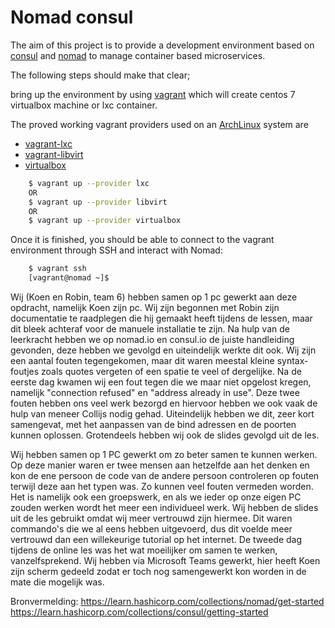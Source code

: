 # Nomad consul

The aim of this project is to provide a development environment based on [consul](https://www.consul.io) and [nomad](https://www.nomadproject.io) to manage container based microservices.

The following steps should make that clear;

bring up the environment by using [vagrant](https://www.vagrantup.com) which will create centos 7 virtualbox machine or lxc container.

The proved working vagrant providers used on an [ArchLinux](https://www.archlinux.org/) system are
* [vagrant-lxc](https://github.com/fgrehm/vagrant-lxc)
* [vagrant-libvirt](https://github.com/vagrant-libvirt/)
* [virtualbox](https://www.virtualbox.org/)

```bash
    $ vagrant up --provider lxc
    OR
    $ vagrant up --provider libvirt
    OR
    $ vagrant up --provider virtualbox
```

Once it is finished, you should be able to connect to the vagrant environment through SSH and interact with Nomad:

```bash
    $ vagrant ssh
    [vagrant@nomad ~]$
```

Wij (Koen en Robin, team 6) hebben samen op 1 pc gewerkt aan deze opdracht, namelijk Koen zijn pc. Wij zijn begonnen met Robin zijn documentatie te raadplegen die hij gemaakt heeft tijdens de lessen, maar dit bleek achteraf voor de manuele installatie te zijn. Na hulp van de leerkracht hebben we op nomad.io en consul.io de juiste handleiding gevonden, deze hebben we gevolgd en uiteindelijk werkte dit ook.
Wij zijn een aantal fouten tegengekomen, maar dit waren meestal kleine syntax-foutjes zoals quotes vergeten of een spatie te veel of dergelijke.
Na de eerste dag kwamen wij een fout tegen die we maar niet opgelost kregen, namelijk "connection refused" en "address already in use". Deze twee fouten hebben ons veel werk bezorgd en hiervoor hebben we ook vaak de hulp van meneer Collijs nodig gehad. Uiteindelijk hebben we dit, zeer kort samengevat, met het aanpassen van de bind adressen en de poorten kunnen oplossen.
Grotendeels hebben wij ook de slides gevolgd uit de les.

Wij hebben samen op 1 PC gewerkt om zo beter samen te kunnen werken. Op deze manier waren er twee mensen aan hetzelfde aan het denken en kon de ene persoon de code van de andere persoon controleren op fouten terwijl deze aan het typen was. Zo kunnen veel fouten vermeden worden. Het is namelijk ook een groepswerk, en als we ieder op onze eigen PC zouden werken wordt het meer een individueel werk.
Wij hebben de slides uit de les gebruikt omdat wij meer vertrouwd zijn hiermee. Dit waren commando's die we al eens hebben uitgevoerd, dus dit voelde meer vertrouwd dan een willekeurige tutorial op het internet.
De tweede dag tijdens de online les was het wat moeilijker om samen te werken, vanzelfsprekend. Wij hebben via Microsoft Teams gewerkt, hier heeft Koen zijn scherm gedeeld zodat er toch nog samengewerkt kon worden in de mate die mogelijk was.

Bronvermelding:
https://learn.hashicorp.com/collections/nomad/get-started
https://learn.hashicorp.com/collections/consul/getting-started

